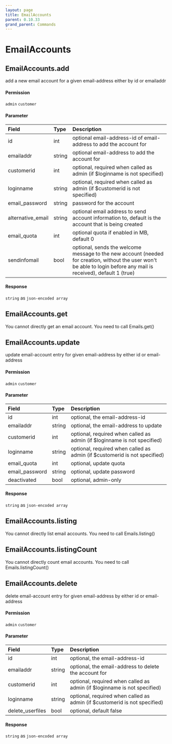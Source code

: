```yaml
---
layout: page
title: EmailAccounts
parent: 0.10.33
grand_parent: Commands
---
```


# EmailAccounts

## EmailAccounts.add

add a new email account for a given email-address either by id or emailaddr

#### Permission

`admin` `customer`

#### Parameter

| Field | Type | Description |
| :--- | :--- | :--- |
| id | int | optional email-address-id of email-address to add the account for |
| emailaddr | string | optional email-address to add the account for |
| customerid | int | optional, required when called as admin (if $loginname is not specified) |
| loginname | string | optional, required when called as admin (if $customerid is not specified) |
| email_password | string | password for the account |
| alternative_email | string | optional email address to send account information to, default is the account that is being created |
| email_quota | int | optional quota if enabled in MB, default 0 |
| sendinfomail | bool | optional, sends the welcome message to the new account (needed for creation, without the user won't be able to login before any mail is received), default 1 (true) |

#### Response

`string` as `json-encoded array`

## EmailAccounts.get

You cannot directly get an email account. You need to call Emails.get()

## EmailAccounts.update

update email-account entry for given email-address by either id or email-address

#### Permission

`admin` `customer`

#### Parameter

| Field | Type | Description |
| :--- | :--- | :--- |
| id | int | optional, the email-address-id |
| emailaddr | string | optional, the email-address to update |
| customerid | int | optional, required when called as admin (if $loginname is not specified) |
| loginname | string | optional, required when called as admin (if $customerid is not specified) |
| email_quota | int | optional, update quota |
| email_password | string | optional, update password |
| deactivated | bool | optional, admin-only |

#### Response

`string` as `json-encoded array`

## EmailAccounts.listing

You cannot directly list email accounts. You need to call Emails.listing()

## EmailAccounts.listingCount

You cannot directly count email accounts. You need to call Emails.listingCount()

## EmailAccounts.delete

delete email-account entry for given email-address by either id or email-address

#### Permission

`admin` `customer`

#### Parameter

| Field | Type | Description |
| :--- | :--- | :--- |
| id | int | optional, the email-address-id |
| emailaddr | string | optional, the email-address to delete the account for |
| customerid | int | optional, required when called as admin (if $loginname is not specified) |
| loginname | string | optional, required when called as admin (if $customerid is not specified) |
| delete_userfiles | bool | optional, default false |

#### Response

`string` as `json-encoded array`